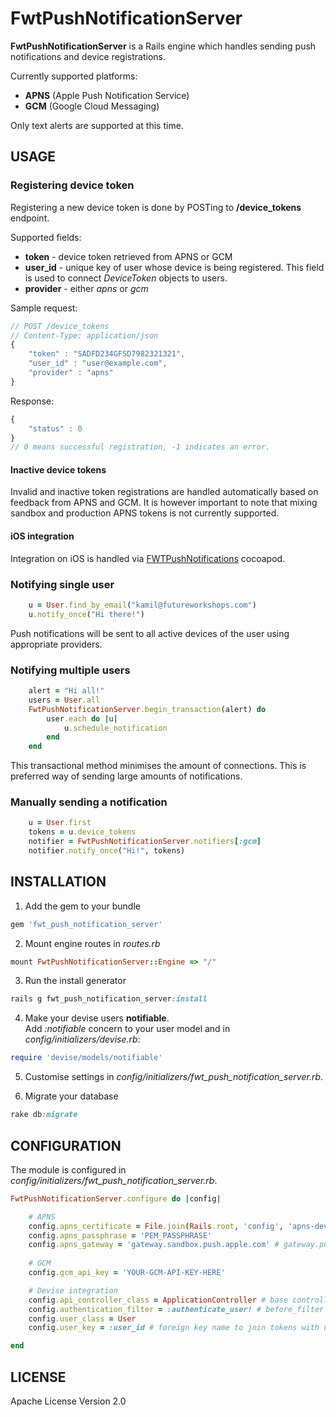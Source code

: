 # FwtPushNotificationServer

<b>FwtPushNotificationServer</b> is a Rails engine which handles sending push notifications and  device registrations.

Currently supported platforms:

-  **APNS** (Apple Push Notification Service)
-  **GCM** (Google Cloud Messaging)
 
 
Only text alerts are supported at this time. 
 

## USAGE

### Registering device token

Registering a new device token is done by POSTing to <b>/device_tokens</b> endpoint.

Supported fields:

- <b>token</b> - device token retrieved from APNS or GCM
- <b>user_id</b> - unique key of user whose device is being registered. This field is used to connect <i>DeviceToken</i> objects to users.
- <b>provider</b> - either <i>apns</i> or <i>gcm</i>

Sample request:
```javascript
// POST /device_tokens
// Content-Type: application/json
{
    "token" : "SADFD234GFSD7982321321",
    "user_id" : "user@example.com",
    "provider" : "apns"
}
```
Response:
```javascript
{
	"status" : 0
}
// 0 means successful registration, -1 indicates an error.
```

#### Inactive device tokens

Invalid and inactive token registrations are handled automatically based on feedback from APNS and GCM.
It is however important to note that mixing sandbox and production APNS tokens is not currently supported.

#### iOS integration

Integration on iOS is handled via <a href="https://github.com/FutureWorkshops/FWTPushNotifications">FWTPushNotifications</a> cocoapod.


### Notifying single user

```ruby
	u = User.find_by_email("kamil@futureworkshops.com")
	u.notify_once("Hi there!")
```
Push notifications will be sent to all active devices of the user using appropriate providers.

### Notifying multiple users

```ruby
	alert = "Hi all!"
    users = User.all
	FwtPushNotificationServer.begin_transaction(alert) do
        user.each do |u|
        	u.schedule_notification
        end
    end
```
This transactional method minimises the amount of connections. This is preferred way of sending large amounts of notifications.

### Manually sending a notification

```ruby
	u = User.first
    tokens = u.device_tokens
    notifier = FwtPushNotificationServer.notifiers[:gcm]
    notifier.notify_once("Hi!", tokens)

```

## INSTALLATION

1. Add the gem to your bundle
```ruby 
gem 'fwt_push_notification_server'
```

2. Mount engine routes in <i>routes.rb</i>
```ruby
mount FwtPushNotificationServer::Engine => "/"
```
3. Run the install generator
```ruby
rails g fwt_push_notification_server:install
```

4. Make your devise users <b>notifiable</b>.<br/>
Add <i>:notifiable</i> concern to your user model and in <i>config/initializers/devise.rb</i>:
```ruby
require 'devise/models/notifiable'
```

5. Customise settings in <i>config/initializers/fwt_push_notification_server.rb</i>.

6. Migrate your database
```ruby
rake db:migrate
```

## CONFIGURATION

The module is configured in <i>config/initializers/fwt_push_notification_server.rb</i>.

```ruby
FwtPushNotificationServer.configure do |config|

	# APNS
	config.apns_certificate = File.join(Rails.root, 'config', 'apns-development.pem')
	config.apns_passphrase = 'PEM_PASSPHRASE'
	config.apns_gateway = 'gateway.sandbox.push.apple.com' # gateway.push.apple.com for production
	
	# GCM
	config.gcm_api_key = 'YOUR-GCM-API-KEY-HERE'

	# Devise integration
	config.api_controller_class = ApplicationController # base controller class to use for token registrations
	config.authentication_filter = :authenticate_user! # before_filter to use for authentication
	config.user_class = User
	config.user_key = :user_id # foreign key name to join tokens with users during token registration from mobile client

end
```

## LICENSE

Apache License Version 2.0